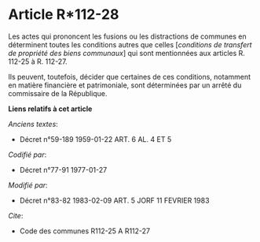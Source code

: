 # Article R*112-28

Les actes qui prononcent les fusions ou les distractions de communes en déterminent toutes les conditions autres que celles
[*conditions de transfert de propriété des biens communaux*] qui sont mentionnées aux articles R. 112-25 à R. 112-27.

Ils peuvent, toutefois, décider que certaines de ces conditions, notamment en matière financière et patrimoniale, sont
déterminées par un arrêté du commissaire de la République.

**Liens relatifs à cet article**

_Anciens textes_:

  - Décret n°59-189 1959-01-22 ART. 6 AL. 4 ET 5

_Codifié par_:

  - Décret n°77-91 1977-01-27

_Modifié par_:

  - Décret n°83-82 1983-02-09 ART. 5 JORF 11 FEVRIER 1983

_Cite_:

  - Code des communes R112-25 A R112-27
